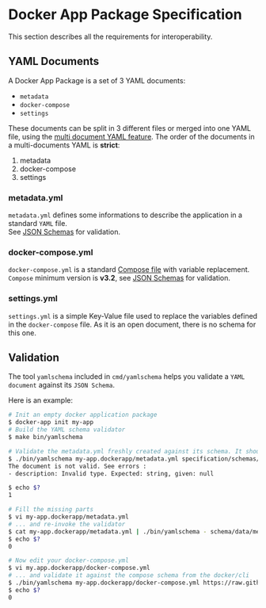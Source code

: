 # Docker App Package Specification

This section describes all the requirements for interoperability.

## YAML Documents

A Docker App Package is a set of 3 YAML documents:
* `metadata`
* `docker-compose`
* `settings`

These documents can be split in 3 different files or merged into one YAML file, using the [multi document YAML feature](http://yaml.org/spec/1.2/spec.html#id2760395).
The order of the documents in a multi-documents YAML is **strict**:
1. metadata
1. docker-compose
1. settings

### metadata.yml

`metadata.yml` defines some informations to describe the application in a standard `YAML` file.  
See [JSON Schemas](schemas/) for validation.

### docker-compose.yml

`docker-compose.yml` is a standard [Compose file](https://docs.docker.com/compose/compose-file/) with variable replacement.  
`Compose` minimum version is **v3.2**, see [JSON Schemas](https://github.com/docker/cli/tree/master/cli/compose/schema/data) for validation.

### settings.yml

`settings.yml` is a simple Key-Value file used to replace the variables defined in the `docker-compose` file. As it is an open document, there is no schema for this one.

## Validation

The tool `yamlschema` included in `cmd/yamlschema` helps you validate a `YAML document` against its `JSON Schema`. 

Here is an example:

```sh
# Init an empty docker application package
$ docker-app init my-app
# Build the YAML schema validator
$ make bin/yamlschema

# Validate the metadata.yml freshly created against its schema. It should fail as some information values are missing.
$ ./bin/yamlschema my-app.dockerapp/metadata.yml specification/schemas/metadata_schema_v0.2.json
The document is not valid. See errors :
- description: Invalid type. Expected: string, given: null

$ echo $?
1

# Fill the missing parts
$ vi my-app.dockerapp/metadata.yml
# ... and re-invoke the validator
$ cat my-app.dockerapp/metadata.yml | ./bin/yamlschema - schema/data/metadata_schema_v0.2.json
$ echo $?
0

# Now edit your docker-compose.yml
$ vi my.app.dockerapp/docker-compose.yml
# ... and validate it against the compose schema from the docker/cli
$ ./bin/yamlschema my-app.dockerapp/docker-compose.yml https://raw.githubusercontent.com/docker/cli/master/cli/compose/schema/data/config_schema_v3.2.json
$ echo $?
0
```
